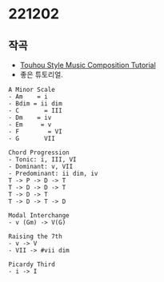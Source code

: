 # 221202
## 작곡
- [Touhou Style Music Composition Tutorial](https://www.youtube.com/playlist?list=PLQdwGJz2dL79DpDGXmicjDkWRkQtojqXe)
- 좋은 튜토리얼.
```
A Minor Scale
- Am    = i
- Bdim = ii dim
- C       = III
- Dm    = iv
- Em     = v
- F        = VI
- G       VII

Chord Progression
- Tonic: i, III, VI
- Dominant: v, VII
- Predominant: ii dim, iv
T -> P -> D -> T
T -> D -> D -> T
T -> D -> T
T -> D -> T -> D

Modal Interchange
- v (Gm) -> V(G)

Raising the 7th
- v -> V
- VII -> #vii dim

Picardy Third
- i -> I
```
